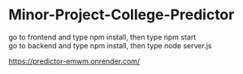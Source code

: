 # Minor-Project-College-Predictor <br>

go to frontend and type npm install, then type npm start <br>
go to backend and type npm install, then type node server.js <br>

https://predictor-emwm.onrender.com/

